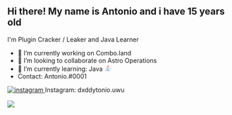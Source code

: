 
## Hi there! My name is Antonio and i have 15 years old
  

I'm Plugin Cracker / Leaker and Java Learner
- 🔭 I’m currently working on Combo.land
- 👯 I’m looking to collaborate on Astro Operations
- 🌱 I’m currently learning: Java <a href="https://www.java.com" target="_blank" rel="noreferrer"> <img src="https://raw.githubusercontent.com/devicons/devicon/master/icons/java/java-original.svg" alt="java" width="16" height="16"/> </a>
- Contact: Antonio.#0001

<a href="https://www.instagram.com/dxddytonio.uwu/" target="_blank" rel="noreferrer"> <img src="https://scontent-scl2-1.cdninstagram.com/v/t51.2885-19/203019087_3969530746500786_7930596639916235962_n.jpg?stp=dst-jpg_s150x150&_nc_ht=scontent-scl2-1.cdninstagram.com&_nc_cat=1&_nc_ohc=Q3c2BZ4oQsgAX_8dNn0&edm=ABfd0MgBAAAA&ccb=7-4&oh=00_AT9TpW9_0b0GwHcFOPfPdqX8yaY7HHNfzJPXAXy7ywExtA&oe=622B3282&_nc_sid=7bff83java/java-original.svg" alt="instagram" width="40" height="40"/> </a>
Instagram: dxddytonio.uwu

<img src="https://discord.c99.nl/widget/theme-3/849842601268084736.png" align="center"/>

